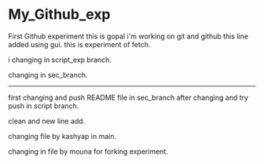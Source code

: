 # My_Github_exp
First Github experiment
this is gopal i'm working on git and github
this line added using gui.
this is experiment of fetch.

i changing in script_exp branch.

changing in sec_branch.

-----------------------------
first changing and push README file in sec_branch after changing and try push in script branch.

clean and new line add.

changing file by kashyap in main.

changing in file by mouna for forking experiment.
